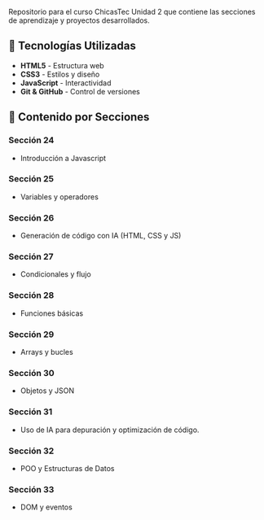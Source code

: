 Repositorio para el curso ChicasTec Unidad 2 que contiene las secciones de aprendizaje y proyectos desarrollados.
## 🚀 Tecnologías Utilizadas

- **HTML5** - Estructura web
- **CSS3** - Estilos y diseño
- **JavaScript** - Interactividad
- **Git & GitHub** - Control de versiones

## 📖 Contenido por Secciones

### Sección 24
- Introducción a Javascript

### Sección 25
- Variables y operadores

### Sección 26
- Generación de código con IA (HTML, CSS y JS)

### Sección 27
- Condicionales y flujo

### Sección 28  
- Funciones básicas

### Sección 29
- Arrays y bucles

### Sección 30
- Objetos y JSON

### Sección 31
- Uso de IA para depuración y optimización de código.

### Sección 32
- POO y Estructuras de Datos

### Sección 33
- DOM y eventos
